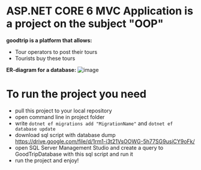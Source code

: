 # ASP.NET CORE 6 MVC Application is a project on the subject "OOP" 

**goodtrip is a platform that allows:**
- Tour operators to post their tours
- Tourists buy these tours

**ER-diagram for a database:**
![image](https://user-images.githubusercontent.com/92179208/169150496-79128102-82ed-413a-8c58-7836f40f946f.png)

# To run the project you need
- pull this project to your local repository
- open command line in project folder
- write `dotnet ef migrations add "MigrationName"` and `dotnet ef database update`
- download sql script with database dump https://drive.google.com/file/d/1rm1-i3t21VsOOWG-5h77SG9usiCY9oFk/
- open SQL Server Management Studio and create a query to GoodTripDatabase with this sql script and run it
- run the project and enjoy!
